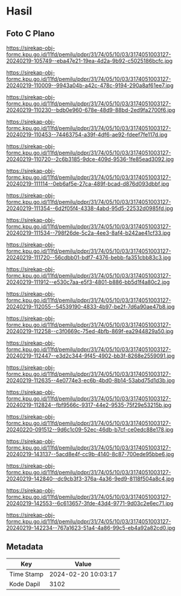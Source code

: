 # Hasil

## Foto C Plano

https://sirekap-obj-formc.kpu.go.id/11fd/pemilu/pdpr/31/74/05/10/03/3174051003127-20240219-105749--eba47e21-19ea-4d2a-9b92-c5025186bcfc.jpg

https://sirekap-obj-formc.kpu.go.id/11fd/pemilu/pdpr/31/74/05/10/03/3174051003127-20240219-110009--9943a04b-a42c-478c-9194-290a8af61ee7.jpg

https://sirekap-obj-formc.kpu.go.id/11fd/pemilu/pdpr/31/74/05/10/03/3174051003127-20240219-110230--bdb0e960-678e-48d9-88bd-2ed9fa2700f6.jpg

https://sirekap-obj-formc.kpu.go.id/11fd/pemilu/pdpr/31/74/05/10/03/3174051003127-20240219-110453--74463754-a39f-4df6-ae92-fdeef7fe117d.jpg

https://sirekap-obj-formc.kpu.go.id/11fd/pemilu/pdpr/31/74/05/10/03/3174051003127-20240219-110720--2c6b3185-9dce-409d-9536-1fe85ead3092.jpg

https://sirekap-obj-formc.kpu.go.id/11fd/pemilu/pdpr/31/74/05/10/03/3174051003127-20240219-111114--0eb6af5e-27ca-489f-bcad-d876d093dbbf.jpg

https://sirekap-obj-formc.kpu.go.id/11fd/pemilu/pdpr/31/74/05/10/03/3174051003127-20240219-111354--6d2f05f4-4338-4abd-95d5-22532d0985fd.jpg

https://sirekap-obj-formc.kpu.go.id/11fd/pemilu/pdpr/31/74/05/10/03/3174051003127-20240219-111534--798f26de-5c2a-4ee3-8af4-b242ae41cf33.jpg

https://sirekap-obj-formc.kpu.go.id/11fd/pemilu/pdpr/31/74/05/10/03/3174051003127-20240219-111720--56cdbb01-bdf7-4376-bebb-fa351cbb83c3.jpg

https://sirekap-obj-formc.kpu.go.id/11fd/pemilu/pdpr/31/74/05/10/03/3174051003127-20240219-111912--e530c7aa-e5f3-4801-b886-bb5d1f4a80c2.jpg

https://sirekap-obj-formc.kpu.go.id/11fd/pemilu/pdpr/31/74/05/10/03/3174051003127-20240219-112055--54539190-4833-4b97-be2f-7d6a90ae47b8.jpg

https://sirekap-obj-formc.kpu.go.id/11fd/pemilu/pdpr/31/74/05/10/03/3174051003127-20240219-112258--c3f0669c-75ed-4bfb-869f-ea2944829a50.jpg

https://sirekap-obj-formc.kpu.go.id/11fd/pemilu/pdpr/31/74/05/10/03/3174051003127-20240219-112447--e3d2c344-9f45-4902-bb3f-8268e2559091.jpg

https://sirekap-obj-formc.kpu.go.id/11fd/pemilu/pdpr/31/74/05/10/03/3174051003127-20240219-112635--4e0774e3-ec6b-4bd0-8b14-53abd75d1d3b.jpg

https://sirekap-obj-formc.kpu.go.id/11fd/pemilu/pdpr/31/74/05/10/03/3174051003127-20240219-112824--fbf9566c-9317-44e2-9535-75f29e53215b.jpg

https://sirekap-obj-formc.kpu.go.id/11fd/pemilu/pdpr/31/74/05/10/03/3174051003127-20240220-091512--9d6c1c09-52ec-46db-b7cf-ce0edc88e178.jpg

https://sirekap-obj-formc.kpu.go.id/11fd/pemilu/pdpr/31/74/05/10/03/3174051003127-20240219-143137--5acd8e4f-cc9b-4140-8c87-700ede95bbe6.jpg

https://sirekap-obj-formc.kpu.go.id/11fd/pemilu/pdpr/31/74/05/10/03/3174051003127-20240219-142840--dc9cb3f3-376a-4a36-9ed9-8118f504a8c4.jpg

https://sirekap-obj-formc.kpu.go.id/11fd/pemilu/pdpr/31/74/05/10/03/3174051003127-20240219-142553--6c613657-3fde-43d4-9771-9d03c2e6ec71.jpg

https://sirekap-obj-formc.kpu.go.id/11fd/pemilu/pdpr/31/74/05/10/03/3174051003127-20240219-142234--767a1623-51a4-4a86-99c5-eb4a92a82cd0.jpg


## Metadata

| Key        | Value               |
| ---------- | ------------------- |
| Time Stamp | 2024-02-20 10:03:17 |
| Kode Dapil | 3102                |



